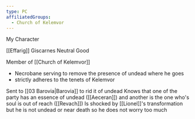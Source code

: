 ```yaml
---
type: PC
affiliatedGroups: 
  - Church of Kelemvor
---
```

My Character

[[Effarig]] Giscarnes
Neutral Good

Member of [[Church of Kelemvor]]
- Necrobane serving to remove the presence of undead where he goes
- strictly adheres to the tenets of Kelemvor 

Sent to [[03 Barovia|Barovia]] to rid it of undead 
Knows that one of the party has an essence of undead ([[Aeceran]]) and another is the one who's soul is out of reach ([[Revach]])
Is shocked by [[Lionel]]'s transformation but he is not undead or near death so he does not worry too much